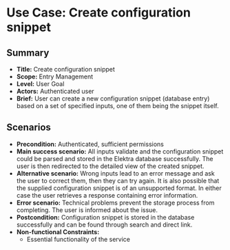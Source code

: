 # Use Case: Create configuration snippet

## Summary

- **Title:** Create configuration snippet
- **Scope:** Entry Management
- **Level:** User Goal
- **Actors:** Authenticated user
- **Brief:** User can create a new configuration snippet (database entry) based on a set of specified inputs, one of them being the snippet itself.

## Scenarios

- **Precondition:** Authenticated, sufficient permissions
- **Main success scenario:** All inputs validate and the configuration snippet could be parsed and stored in the Elektra database successfully. The user is then redirected to the detailed view of the created snippet.
- **Alternative scenario:** Wrong inputs lead to an error message and ask the user to correct them, then they can try again. It is also possible that the supplied configuration snippet is of an unsupported format. In either case the user retrieves a response containing error information.
- **Error scenario:** Technical problems prevent the storage process from completing. The user is informed about the issue.
- **Postcondition:** Configuration snippet is stored in the database successfully and can be found through search and direct link.
- **Non-functional Constraints:**
  - Essential functionality of the service
